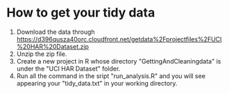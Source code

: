 # How to get your tidy data
1. Download the data through https://d396qusza40orc.cloudfront.net/getdata%2Fprojectfiles%2FUCI%20HAR%20Dataset.zip
2. Unzip the zip file.
3. Create a new project in R whose directory "GettingAndCleaningdata" is under the "UCI HAR Dataset" folder.
4. Run all the command in the sript "run_analysis.R" and you will  see appearing your "tidy_data.txt" in your working directory.
